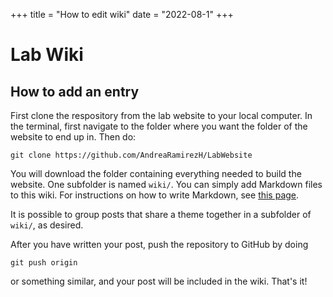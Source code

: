 +++
title = "How to edit wiki"
date = "2022-08-1"
+++

# Lab Wiki

## How to add an entry

First clone the respository from the lab website to your local computer.
In the terminal, first navigate to the folder where you want the folder of the website to end up in.
Then do:
```
git clone https://github.com/AndreaRamirezH/LabWebsite
```

You will download the folder containing everything needed to build the website.
One subfolder is named `wiki/`.
You can simply add Markdown files to this wiki.
For instructions on how to write Markdown, see [this page](https://franklinjl.org/syntax/markdown/).

It is possible to group posts that share a theme together in a subfolder of `wiki/`, as desired.

After you have written your post, push the repository to GitHub by doing
```
git push origin
```
or something similar,
and your post will be included in the wiki.
That's it!
